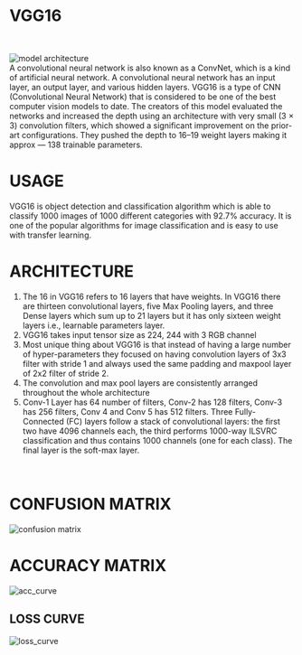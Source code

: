 <h1>VGG16</h1>
<br>

![model architecture](https://github.com/kanishkakataria/Images/assets/85161519/e8c87859-695f-448e-bb54-1bb78a6c3744)
<br>
A convolutional neural network is also known as a ConvNet, which is a kind of artificial neural network. A convolutional neural network has an input layer, an output layer, and various hidden layers. VGG16 is a type of CNN (Convolutional Neural Network) that is considered to be one of the best computer vision models to date. The creators of this model evaluated the networks and increased the depth using an architecture with very small (3 × 3) convolution filters, which showed a significant improvement on the prior-art configurations. They pushed the depth to 16–19 weight layers making it approx — 138 trainable parameters.

<h1>USAGE</h1>

VGG16 is object detection and classification algorithm which is able to classify 1000 images of 1000 different categories with 92.7% accuracy. It is one of the popular algorithms for image classification and is easy to use with transfer learning.

<h1>ARCHITECTURE</h1>
<ol>
<li>The 16 in VGG16 refers to 16 layers that have weights. In VGG16 there are thirteen convolutional layers, five Max Pooling layers, and three Dense layers which sum up to 21 layers but it has only sixteen weight layers i.e., learnable parameters layer.
</li>
<li>VGG16 takes input tensor size as 224, 244 with 3 RGB channel</li>
<li>Most unique thing about VGG16 is that instead of having a large number of hyper-parameters they focused on having convolution layers of 3x3 filter with stride 1 and always used the same padding and maxpool layer of 2x2 filter of stride 2.</li>
<li>The convolution and max pool layers are consistently arranged throughout the whole architecture</li>
<li>Conv-1 Layer has 64 number of filters, Conv-2 has 128 filters, Conv-3 has 256 filters, Conv 4 and Conv 5 has 512 filters.
Three Fully-Connected (FC) layers follow a stack of convolutional layers: the first two have 4096 channels each, the third performs 1000-way ILSVRC classification and thus contains 1000 channels (one for each class). The final layer is the soft-max layer.</li>
</ol>
<br>

<h1>CONFUSION MATRIX</h1>

![confusion matrix](https://github.com/kanishkakataria/Images/assets/85161519/e0202a79-53d4-4a9e-96cc-f7f65dfc0cb9)<br>
<h1>ACCURACY MATRIX</h1>

![acc_curve](https://github.com/kanishkakataria/Images/assets/85161519/cb763b6a-d816-4231-aa14-b238c5980690)<br>
<h2>LOSS CURVE</h1>

![loss_curve](https://github.com/kanishkakataria/Images/assets/85161519/5ccd3909-70c7-4008-bf9a-ec9413d8066a)
